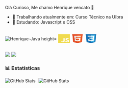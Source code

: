  Olá Curioso, Me chamo Henrique vencato 👋
 
- 🔭 Trabalhando atualmente em: Curso Técnico na Ulbra
- 🌱 Estudando: Javascript e CSS
  
  
<div style="display: inline_block"><br>
  <img align="center" alt="Henrique-Java height="30" width="40" 
            <img src="https://cdn.jsdelivr.net/gh/devicons/devicon@latest/icons/java/java-original.svg">
  <img align="center" alt="Henrique-Js" height="30" width="40" src="https://raw.githubusercontent.com/devicons/devicon/master/icons/javascript/javascript-plain.svg">
  <img align="center" alt="Henrique-HTML" height="30" width="40" src="https://raw.githubusercontent.com/devicons/devicon/master/icons/html5/html5-original.svg">
  <img align="center" alt="Henrique-CSS" height="30" width="40" src="https://raw.githubusercontent.com/devicons/devicon/master/icons/css3/css3-original.svg">
</div>

##

<div> 

  <img src="https://img.shields.io/badge/-Gmail-%23333?style=for-the-badge&logo=gmail&logoColor=white" target="_blank"></a>
  <a href="https://www.linkedin.com/in/henrique-vencato-025a10368/" target="_blank"><img src="https://img.shields.io/badge/-LinkedIn-%230077B5?style=for-the-badge&logo=linkedin&logoColor=white" target="_blank"></a> 
  
</div>


### 📊 Estatísticas

<p>
  <img 
    align="left" 
    alt="GitHub Stats" 
    height="200" 
    style="padding-right: 10px;" 
      src="https://github-readme-stats.vercel.app/api?username=henriquevencato&show_icons=true&hide=contribs,prs&cache_seconds=86400&theme=dark&include_all_commits-true&locale=pt-br"
  />

<img 
      align="left" 
      alt="GitHub Stats" 
      height="200" 
      src="https://github-readme-stats.vercel.app/api/top-langs/?username=henriquevencato&theme=dark&layout=compact&custom_title=Tecnologias&langs_count=2" 
  />

</p>


